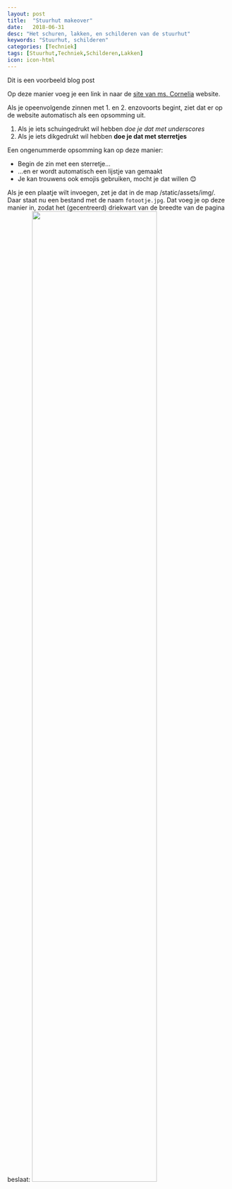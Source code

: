 ```yaml
---
layout: post
title:  "Stuurhut makeover"
date:   2018-06-31
desc: "Het schuren, lakken, en schilderen van de stuurhut"
keywords: "Stuurhut, schilderen"
categories: [Techniek]
tags: [Stuurhut,Techniek,Schilderen,Lakken]
icon: icon-html
---
```


Dit is een voorbeeld blog post

Op deze manier voeg je een link in naar de [site van ms. Cornelia](https://www.motorschipcornelia.nl) website.

Als je opeenvolgende zinnen met 1. en 2. enzovoorts begint, ziet dat er op de website automatisch als een opsomming uit.

1. Als je iets schuingedrukt wil hebben _doe je dat met underscores_
2. Als je iets dikgedrukt wil hebben **doe je dat met sterretjes**


Een ongenummerde opsomming kan op deze manier:
* Begin de zin met een sterretje...
* ...en er wordt automatisch een lijstje van gemaakt
* Je kan trouwens ook emojis gebruiken, mocht je dat willen 😊


Als je een plaatje wilt invoegen, zet je dat in de map /static/assets/img/. Daar staat nu een bestand met de naam `fotootje.jpg`. Dat voeg je op deze manier in, zodat het (gecentreerd) driekwart van de breedte van de pagina beslaat:
	<img src="{{ site.img_path }}/bootjes_plaatjes/fotootje.jpg" width="75%" display="block" margin-left="auto" margin-right="auto">
